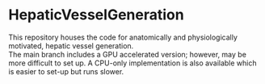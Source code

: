 # HepaticVesselGeneration
This repository houses the code for anatomically and physiologically motivated, hepatic vessel generation.  
The main branch includes a GPU accelerated version; however, may be more difficult to set up. A CPU-only implementation is also available which is easier to set-up but runs slower. 
